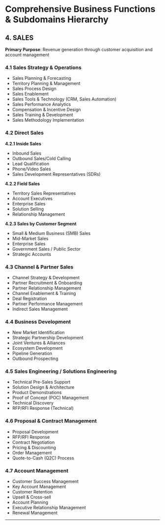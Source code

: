# Comprehensive Business Functions & Subdomains Hierarchy

## 4. SALES

**Primary Purpose**: Revenue generation through customer acquisition and account management

### 4.1 Sales Strategy & Operations
- Sales Planning & Forecasting
- Territory Planning & Management
- Sales Process Design
- Sales Enablement
- Sales Tools & Technology (CRM, Sales Automation)
- Sales Performance Analytics
- Compensation & Incentive Design
- Sales Training & Development
- Sales Methodology Implementation

### 4.2 Direct Sales
**4.2.1 Inside Sales**
- Inbound Sales
- Outbound Sales/Cold Calling
- Lead Qualification
- Phone/Video Sales
- Sales Development Representatives (SDRs)

**4.2.2 Field Sales**
- Territory Sales Representatives
- Account Executives
- Enterprise Sales
- Solution Selling
- Relationship Management

**4.2.3 Sales by Customer Segment**
- Small & Medium Business (SMB) Sales
- Mid-Market Sales
- Enterprise Sales
- Government Sales / Public Sector
- Strategic Accounts

### 4.3 Channel & Partner Sales
- Channel Strategy & Development
- Partner Recruitment & Onboarding
- Partner Relationship Management
- Channel Enablement & Training
- Deal Registration
- Partner Performance Management
- Indirect Sales Management

### 4.4 Business Development
- New Market Identification
- Strategic Partnership Development
- Joint Ventures & Alliances
- Ecosystem Development
- Pipeline Generation
- Outbound Prospecting

### 4.5 Sales Engineering / Solutions Engineering
- Technical Pre-Sales Support
- Solution Design & Architecture
- Product Demonstrations
- Proof of Concept (POC) Management
- Technical Discovery
- RFP/RFI Response (Technical)

### 4.6 Proposal & Contract Management
- Proposal Development
- RFP/RFI Response
- Contract Negotiation
- Pricing & Discounting
- Order Management
- Quote-to-Cash (Q2C) Process

### 4.7 Account Management
- Customer Success Management
- Key Account Management
- Customer Retention
- Upsell & Cross-sell
- Account Planning
- Executive Relationship Management
- Renewal Management

---
